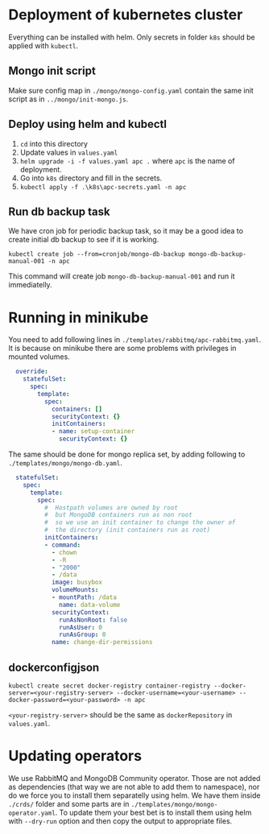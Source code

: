# Deployment of kubernetes cluster

Everything can be installed with helm. Only secrets in folder `k8s` should be applied with `kubectl`.

## Mongo init script

Make sure config map in `./mongo/mongo-config.yaml` contain the same init script as in `../mongo/init-mongo.js`.

## Deploy using helm and kubectl

1. `cd` into this directory
2. Update values in `values.yaml`
3. `helm upgrade -i -f values.yaml apc .` where `apc` is the name of deployment.
4. Go into `k8s` directory and fill in the secrets.
5. `kubectl apply -f .\k8s\apc-secrets.yaml -n apc`

## Run db backup task

We have cron job for periodic backup task, so it may be a good idea to create initial db backup to see if it is working. 

`kubectl create job --from=cronjob/mongo-db-backup mongo-db-backup-manual-001 -n apc`

This command will create job `mongo-db-backup-manual-001` and run it immediatelly. 

# Running in minikube

You need to add following lines in `./templates/rabbitmq/apc-rabbitmq.yaml`. It is because on minikube there are some problems with privileges in mounted volumes.

```yaml
  override:
    statefulSet:
      spec:
        template:
          spec:
            containers: []
            securityContext: {}
            initContainers:
            - name: setup-container
              securityContext: {}
```

The same should be done for mongo replica set, by adding following to `./templates/mongo/mongo-db.yaml`.

```yaml
  statefulSet:
    spec:
      template:
        spec:
          #  Hostpath volumes are owned by root
          #  but MongoDB containers run as non root
          #  so we use an init container to change the owner of
          #  the directory (init containers run as root)
          initContainers:
          - command:
            - chown
            - -R
            - "2000"
            - /data
            image: busybox
            volumeMounts:
            - mountPath: /data
              name: data-volume
            securityContext:
              runAsNonRoot: false
              runAsUser: 0
              runAsGroup: 0
            name: change-dir-permissions
```

## dockerconfigjson

`kubectl create secret docker-registry container-registry --docker-server=<your-registry-server> --docker-username=<your-username> --docker-password=<your-password> -n apc`

`<your-registry-server>` should be the same as `dockerRepository` in `values.yaml`.

# Updating operators

We use RabbitMQ and MongoDB Community operator. Those are not added as dependencies (that way we are not able to add them to namespace), nor do we force you to install them separatelly using helm. We have them inside `./crds/` folder and some parts are in `./templates/mongo/mongo-operator.yaml`. To update them your best bet is to install them using helm with `--dry-run` option and then copy the output to appropriate files. 